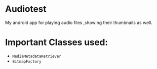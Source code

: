 # Audiotest
My android app for playing audio files ,showing their thumbnails as well.

# Important Classes used: 
* `MediaMetadataRetriever` 
* `BitmapFactory` 
